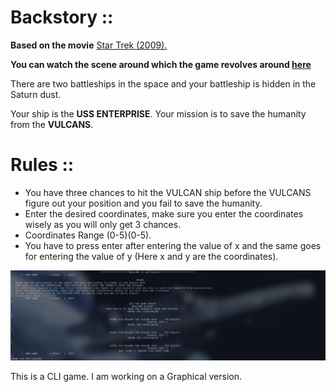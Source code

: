 # Backstory ::

**Based on the movie** [Star Trek (2009).](<https://en.wikipedia.org/wiki/Star_Trek_(film)> "Star Trek")

**You can watch the scene around which the game revolves around [here](https://www.youtube.com/watch?v=zlGRNRAL148)**

There are two battleships in the space and your battleship is hidden in the Saturn dust.

Your ship is the **USS ENTERPRISE**. Your mission is to save the humanity from the **VULCANS**.

# Rules ::

- You have three chances to hit the VULCAN ship before the VULCANS figure out your position and you fail to save the humanity.
- Enter the desired coordinates, make sure you enter the coordinates wisely as you will only get 3 chances.
- Coordinates Range (0-5)(0-5).
- You have to press enter after entering the value of x and the same goes for entering the value of y (Here x and y are the coordinates).

![Battleship Game](Image/Demo.png)

This is a CLI game. I am working on a Graphical version.
